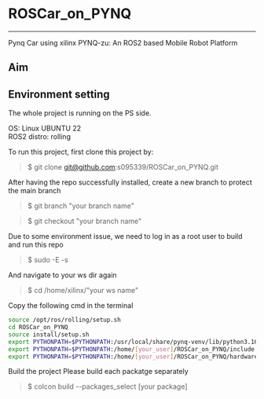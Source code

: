 # ROSCar_on_PYNQ
----
Pynq Car using xilinx PYNQ-zu: An ROS2 based Mobile Robot Platform


## Aim

## Environment setting
The whole project is running on the PS side.

OS: Linux UBUNTU 22 \
ROS2 distro: rolling

To run this project, first clone this project by:
> $ git clone git@github.com:s095339/ROSCar_on_PYNQ.git

After having the repo successfully installed, create a new branch to protect the main branch

> $ git branch "your branch name"

> $ git checkout "your branch name"

Due to some environment issue, we need to log in as a root user to build and run this repo  

> $ sudo -E -s

And navigate to your ws dir again
> $ cd /home/xilinx/"your ws name"

Copy the following cmd in the terminal
``` sh =
source /opt/ros/rolling/setup.sh
cd ROSCar_on_PYNQ
source install/setup.sh  
export PYTHONPATH=$PYTHONPATH:/usr/local/share/pynq-venv/lib/python3.10/site-packages
export PYTHONPATH=$PYTHONPATH:/home/[your_user]/ROSCar_on_PYNQ/include
export PYTHONPATH=$PYTHONPATH:/home/[your_user]/ROSCar_on_PYNQ/hardware
```

Build the project
Please build  each packatge separately
>$ colcon build --packages_select [your package]



